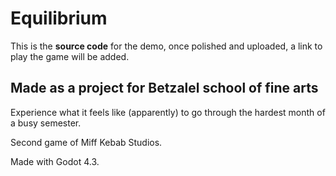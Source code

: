 
# Equilibrium

This is the **source code** for the demo, once polished and uploaded, a link to play the game will be added.

## Made as a project for Betzalel school of fine arts

Experience what it feels like (apparently) to go through the hardest month of a busy semester.

Second game of Miff Kebab Studios.

Made with Godot 4.3.
